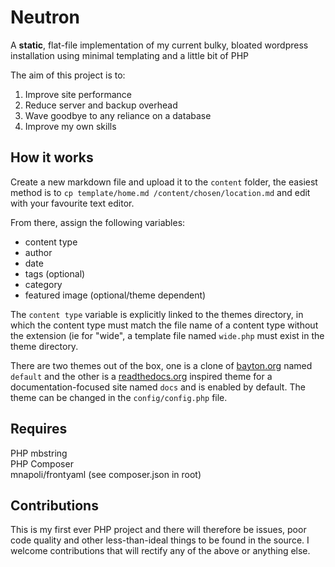 # Neutron

A __static__, flat-file implementation of my current bulky, bloated wordpress installation using minimal templating and a little bit of PHP

The aim of this project is to: 

1. Improve site performance
2. Reduce server and backup overhead
3. Wave goodbye to any reliance on a database
4. Improve my own skills

## How it works

Create a new markdown file and upload it to the  `content` folder, the easiest method is to `cp template/home.md /content/chosen/location.md` and edit with your favourite text editor.

From there, assign the following variables:

* content type
* author
* date
* tags (optional)
* category
* featured image (optional/theme dependent)

The `content type` variable is explicitly linked to the themes directory, in which the content type must match the file name of a content type without the extension (ie for "wide", a template file named `wide.php` must exist in the theme directory.

There are two themes out of the box, one is a clone of [bayton.org](https://bayton.org) named `default` and the other is a [readthedocs.org](https://readthedocs.org) inspired theme for a documentation-focused site named `docs` and is enabled by default. The theme can be changed in the `config/config.php` file. 

## Requires
PHP mbstring  
PHP Composer  
mnapoli/frontyaml (see composer.json in root)

## Contributions
This is my first ever PHP project and there will therefore be issues, poor code quality and other less-than-ideal things to be found in the source. I welcome contributions that will rectify any of the above or anything else.

